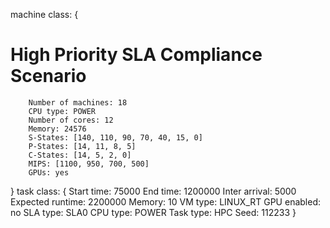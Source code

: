 machine class:
{
# High Priority SLA Compliance Scenario
        Number of machines: 18
        CPU type: POWER
        Number of cores: 12
        Memory: 24576
        S-States: [140, 110, 90, 70, 40, 15, 0]
        P-States: [14, 11, 8, 5]
        C-States: [14, 5, 2, 0]
        MIPS: [1100, 950, 700, 500]
        GPUs: yes
}
task class:
{
        Start time: 75000
        End time: 1200000
        Inter arrival: 5000
        Expected runtime: 2200000
        Memory: 10
        VM type: LINUX_RT
        GPU enabled: no
        SLA type: SLA0
        CPU type: POWER
        Task type: HPC
        Seed: 112233
}
